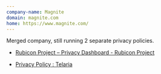 ```yaml
---
company-name: Magnite
domain: magnite.com
home: https://www.magnite.com/
---
```


Merged company, still running 2 separate privacy policies.

 * [Rubicon Project – Privacy Dashboard - Rubicon Project](https://rubiconproject.com/privacy/)

 * [Privacy Policy : Telaria](https://telaria.com/privacy-policy/)

